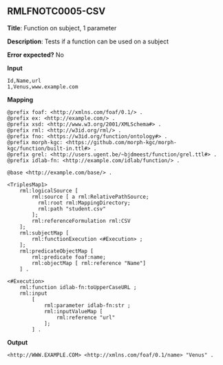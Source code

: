 ## RMLFNOTC0005-CSV

**Title**: Function on subject, 1 parameter

**Description**: Tests if a function can be used on a subject

**Error expected?** No

**Input**
```
Id,Name,url
1,Venus,www.example.com

```

**Mapping**
```
@prefix foaf: <http://xmlns.com/foaf/0.1/> .
@prefix ex: <http://example.com/> .
@prefix xsd: <http://www.w3.org/2001/XMLSchema#> .
@prefix rml: <http://w3id.org/rml/> .
@prefix fno: <https://w3id.org/function/ontology#> .
@prefix morph-kgc: <https://github.com/morph-kgc/morph-kgc/function/built-in.ttl#> .
@prefix grel: <http://users.ugent.be/~bjdmeest/function/grel.ttl#> .
@prefix idlab-fn: <http://example.com/idlab/function/> .

@base <http://example.com/base/> .

<TriplesMap1>
    rml:logicalSource [
        rml:source [ a rml:RelativePathSource;
          rml:root rml:MappingDirectory;
          rml:path "student.csv"
        ];
        rml:referenceFormulation rml:CSV
    ];
    rml:subjectMap [
        rml:functionExecution <#Execution> ;
    ];
    rml:predicateObjectMap [
        rml:predicate foaf:name;
        rml:objectMap [ rml:reference "Name"]
    ] .

<#Execution>
    rml:function idlab-fn:toUpperCaseURL ;
    rml:input
        [
            rml:parameter idlab-fn:str ;
            rml:inputValueMap [
                rml:reference "url"
            ];
        ] .

```

**Output**
```
<http://WWW.EXAMPLE.COM> <http://xmlns.com/foaf/0.1/name> "Venus" .

```

